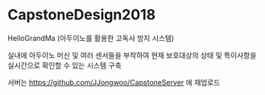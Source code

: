 # CapstoneDesign2018
HelloGrandMa (아두이노를 활용한 고독사 방지 시스템)

실내에 아두이노 머신 및 여러 센서들을 부착하여 현재 보호대상의 상태 및 특이사항을 실시간으로 확인할 수 있는 시스템 구축

서버는 https://github.com/JJongwoo/CapstoneServer 에 재업로드
